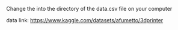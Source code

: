 Change the <file path> into the directory of the data.csv file on your computer

data link: https://www.kaggle.com/datasets/afumetto/3dprinter
